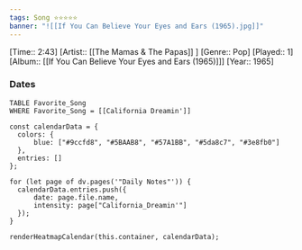 ```yaml
---
tags: Song ⭐⭐⭐⭐⭐ 
banner: "![[If You Can Believe Your Eyes and Ears (1965).jpg]]"
---
```

[Time:: 2:43]
[Artist:: [[The Mamas & The Papas]] ]
[Genre:: Pop]
[Played:: 1]
[Album:: [[If You Can Believe Your Eyes and Ears (1965)]]]
[Year:: 1965]
### Dates
````dataview
TABLE Favorite_Song
WHERE Favorite_Song = [[California Dreamin']]
````
  ```dataviewjs
const calendarData = { 
	colors: { 
		blue: ["#9ccfd8", "#5BAAB8", "#57A1BB", "#5da8c7", "#3e8fb0"] 
	}, 
	entries: [] 
}; 

for (let page of dv.pages('"Daily Notes"')) { 
	calendarData.entries.push({ 
		date: page.file.name, 
		intensity: page["California_Dreamin'"]
	}); 
} 

renderHeatmapCalendar(this.container, calendarData);
```
